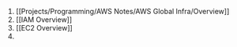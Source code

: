 1. [[Projects/Programming/AWS Notes/AWS Global Infra/Overview]]
2. [[IAM Overview]]
3. [[EC2 Overview]]
4. 

